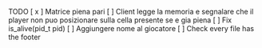 TODO
[ x ] Matrice piena pari
[ ] Client legge la memoria e segnalare che il player non puo posizionare sulla cella presente se e gia piena
[ ] Fix is_alive(pid_t pid)
[ ] Aggiungere nome al giocatore
[ ] Check every file has the footer
